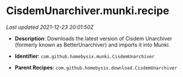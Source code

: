 # CisdemUnarchiver.munki.recipe

_Last updated 2021-12-23 20:01:50Z_

- **Description**: Downloads the latest version of Cisdem Unarchiver (formerly known as BetterUnarchiver) and imports it into Munki.

- **Identifier**: `com.github.homebysix.munki.CisdemUnarchiver`

- **Parent Recipes**: `com.github.homebysix.download.CisdemUnarchiver`
